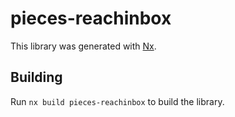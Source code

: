 # pieces-reachinbox

This library was generated with [Nx](https://nx.dev).

## Building

Run `nx build pieces-reachinbox` to build the library.
